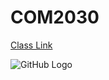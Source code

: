 # COM2030
[Class Link](http://vanhoesenj.github.io/data.html)

![GitHub Logo](https://www.google.com/url?sa=i&rct=j&q=&esrc=s&source=images&cd=&cad=rja&uact=8&ved=0ahUKEwiA7aD2l8vKAhVH1B4KHZbVAdUQjRwIBw&url=http%3A%2F%2Fconsequenceofsound.net%2F2014%2F10%2Fhannibal-buress-slams-bill-cosby-youre-a-rapist%2F&psig=AFQjCNEScQFY_ur5UDtL9BAXKkBKwd8N8Q&ust=1454025029595127)
